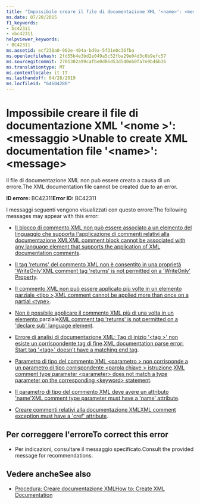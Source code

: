 ```yaml
---
title: "Impossibile creare il file di documentazione XML '<name>': <message>"
ms.date: 07/20/2015
f1_keywords:
- bc42311
- vbc42311
helpviewer_keywords:
- BC42311
ms.assetid: ecf238a0-902e-404a-bd9a-5f31e0c36fba
ms.openlocfilehash: 2fd55b4e3bd2e049a5c52fba29e04d3c6b9efc57
ms.sourcegitcommit: 2701302a99cafbe0d86d53d540eb0fa7e9b46b36
ms.translationtype: MT
ms.contentlocale: it-IT
ms.lasthandoff: 04/28/2019
ms.locfileid: "64604280"
---
```

# <a name="unable-to-create-xml-documentation-file-name-message"></a><span data-ttu-id="5e36a-102">Impossibile creare il file di documentazione XML '\<nome >': \<messaggio ></span><span class="sxs-lookup"><span data-stu-id="5e36a-102">Unable to create XML documentation file '\<name>': \<message></span></span>
<span data-ttu-id="5e36a-103">Il file di documentazione XML non può essere creato a causa di un errore.</span><span class="sxs-lookup"><span data-stu-id="5e36a-103">The XML documentation file cannot be created due to an error.</span></span>  
  
 <span data-ttu-id="5e36a-104">**ID errore:** BC42311</span><span class="sxs-lookup"><span data-stu-id="5e36a-104">**Error ID:** BC42311</span></span>  
  
 <span data-ttu-id="5e36a-105">I messaggi seguenti vengono visualizzati con questo errore:</span><span class="sxs-lookup"><span data-stu-id="5e36a-105">The following messages may appear with this error:</span></span>  
  
- <span data-ttu-id="5e36a-106">[Il blocco di commento XML non può essere associato a un elemento del linguaggio che supporta l'applicazione di commenti relativi alla documentazione XML](../../visual-basic/misc/bc42312.md)</span><span class="sxs-lookup"><span data-stu-id="5e36a-106">[XML comment block cannot be associated with any language element that supports the application of XML documentation comments](../../visual-basic/misc/bc42312.md).</span></span>  
  
- <span data-ttu-id="5e36a-107">[Il tag 'returns' del commento XML non è consentito in una proprietà 'WriteOnly'](../../visual-basic/misc/bc42313.md)</span><span class="sxs-lookup"><span data-stu-id="5e36a-107">[XML comment tag 'returns' is not permitted on a 'WriteOnly' Property](../../visual-basic/misc/bc42313.md).</span></span>  
  
- <span data-ttu-id="5e36a-108">[Il commento XML non può essere applicato più volte in un elemento parziale \<tipo >](../../visual-basic/misc/bc42314.md).</span><span class="sxs-lookup"><span data-stu-id="5e36a-108">[XML comment cannot be applied more than once on a partial \<type>](../../visual-basic/misc/bc42314.md).</span></span>  
  
- <span data-ttu-id="5e36a-109">[Non è possibile applicare il commento XML più di una volta in un elemento ](../../visual-basic/misc/bc42315.md) parziale</span><span class="sxs-lookup"><span data-stu-id="5e36a-109">[XML comment tag 'returns' is not permitted on a 'declare sub' language element](../../visual-basic/misc/bc42315.md).</span></span>  
  
- <span data-ttu-id="5e36a-110">[Errore di analisi di documentazione XML: Tag di inizio '\<tag >' non esiste un corrispondente tag di fine](../../visual-basic/misc/bc42316.md).</span><span class="sxs-lookup"><span data-stu-id="5e36a-110">[XML documentation parse error: Start tag '\<tag>' doesn't have a matching end tag](../../visual-basic/misc/bc42316.md).</span></span>  
  
- <span data-ttu-id="5e36a-111">[Parametro di tipo del commento XML \<parametro > non corrisponde a un parametro di tipo corrispondente \<parola chiave > istruzione](../../visual-basic/misc/bc42317.md).</span><span class="sxs-lookup"><span data-stu-id="5e36a-111">[XML comment type parameter \<parameter> does not match a type parameter on the corresponding \<keyword> statement](../../visual-basic/misc/bc42317.md).</span></span>  
  
- <span data-ttu-id="5e36a-112">[Il parametro di tipo del commento XML deve avere un attributo 'name'](../../visual-basic/misc/bc42318.md)</span><span class="sxs-lookup"><span data-stu-id="5e36a-112">[XML comment type parameter must have a 'name' attribute](../../visual-basic/misc/bc42318.md).</span></span>  
  
- <span data-ttu-id="5e36a-113">[Creare commenti relativi alla documentazione XML](../../visual-basic/language-reference/error-messages/xml-comment-exception-must-have-a-cref-attribute.md)</span><span class="sxs-lookup"><span data-stu-id="5e36a-113">[XML comment exception must have a 'cref' attribute](../../visual-basic/language-reference/error-messages/xml-comment-exception-must-have-a-cref-attribute.md).</span></span>  
  
## <a name="to-correct-this-error"></a><span data-ttu-id="5e36a-114">Per correggere l'errore</span><span class="sxs-lookup"><span data-stu-id="5e36a-114">To correct this error</span></span>  
  
- <span data-ttu-id="5e36a-115">Per indicazioni, consultare il messaggio specificato.</span><span class="sxs-lookup"><span data-stu-id="5e36a-115">Consult the provided message for recommendations.</span></span>  
  
## <a name="see-also"></a><span data-ttu-id="5e36a-116">Vedere anche</span><span class="sxs-lookup"><span data-stu-id="5e36a-116">See also</span></span>

- [<span data-ttu-id="5e36a-117">Procedura: Creare documentazione XML</span><span class="sxs-lookup"><span data-stu-id="5e36a-117">How to: Create XML Documentation</span></span>](../../visual-basic/programming-guide/program-structure/how-to-create-xml-documentation.md)
